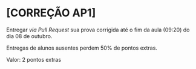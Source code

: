 # [CORREÇÃO AP1]

Entregar *via Pull Request* sua prova corrigida até o fim da aula (09:20) do dia 08 de outubro.

Entregas de alunos ausentes perdem 50% de pontos extras.

Valor: 2 pontos extras
